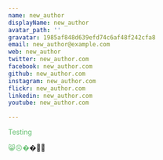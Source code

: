 ```yaml
---
name: new_author
displayName: new_author
avatar_path: ''
gravatar: 1985af848d639efd74c6af48f242cfa8
email: new_author@example.com
web: new_author
twitter: new_author.com
facebook: new_author.com
github: new_author.com
instagram: new_author.com
flickr: new_author.com
linkedin: new_author.com
youtube: new_author.com

---
```


<p><span style="color: rgb(97,189,109);">Testing</span></p>
<p></p>
<p><span style="color: rgb(97,189,109);">😸😣�</span>�🙉🙈</p>


